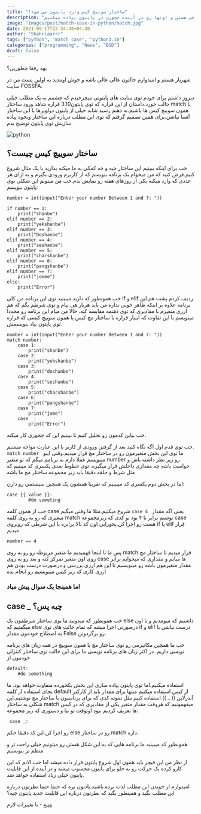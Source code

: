 ```yaml
---
title: "!ساختار سوییچ کیس وارد پایتون می شود"
description: "توی این مطلب قراره بهتون بگیم که سوییچ کیس ها چی هستن و اونها رو در آینده چجوری در پایتون پیاده میکنیم"
image: "images/post/match-case-in-python/match.jpg"
date: 2021-09-17T22:34:44+04:30
author: "Shahriaarrr"
tags: ["python", "match case", "python3.10"]
categories: ["programming", "News", "BSD"]
draft: false
---
```

بهه رفقا چطورین؟

شهریار هستم و امیدوارم حالتون عالی عالی باشه و خوش اومدید به اولین پست من در سایت 
FOSSFA.

دیروز داشتم برای خودم توی سایت های پایتونی میچرخیدم که چشمم به یک مطلب خیلی جالب خورد.داستان از این قراره که توی پایتون3.10 قراره شاهد ورود ساختار
match
یا همون سوییچ کیس ها باشیم.به ذهنم رسید شاید خیلی از پایتون دولوپرها با این ساختار آشنا نباشن.برای همین تصمیم گرفتم که توی این مطلب درباره این ساختار ونحوه
پیاده سازیش توی پایتون توضیح بدم

![python](/images/post/match-case-in-python/python.jpg)

## ساختار سوييچ کيس چيست؟

خب برای اینکه ببینیم این ساختار چیه و جه کمکی به ما میکنه بذارید با یک مثال شروع کنیم.فرض کنید که من میخوام یک برنامه بنویسم که از کاربرم ورودی بگیرم 
و به ازای هر عددی که وارد میکنه یکی از روزهای هفته رو نمایش بدم.خب من میتونم این شکلی توی پایتون بنویسم:

```
number = int(input("Enter your number Between 1 and 7: "))

if number == 1:
    print("shanbe")
elif number == 2:
    print("yekshanbe")
elif number == 3:
    print("Doshanbe")
elif number == 4:
    print("seshanbe")
elif number == 5:
    print("charshanbe")
elif number == 6:
    print("pangshanbe")
elif number == 7:
    print("jomee")
else:
    print("Error")
```

خب همونطور که دارید میبینید توی این برنامه من کلی 
if و elif
ردیف کردم پشت هم.این برنامه علاوه بر اینکه ظاهر خوبی نداره من باید هربار هی بیام و توی شرطم بگم که هم ارزی متغیرم با مقادیری که توی ذهنمه
مقایسه کنه.
حالا من میام این برنامه رو مجددا مینویسم با این تفاوت که اینبار قراره با ساختار مچ کیس یا همون سوییچ کیسی که قراره توی پایتون بیاد بنویسمش.

```
number = int(input("Enter your number Between 1 and 7: "))
match number:
    case 1:
        print("shanbe")
    case 2:
        print("yekshanbe")
    case 3:
        print("doshanbe")
    case 4:
        print("seshanbe")
    case 5:
        print("charshanbe")
    case 6:
        print("pangshanbe")
    case 7:
        print("jome")
    case _:
        print("Error")
```

خب بیاین کدمون رو تحلیل کنیم تا ببینیم این کد چجوری کار میکنه.

خب توی قدم اول اگه نگاه کنید بعد از گرفتن ورودی از کاربر با این عبارت مواجه میشیم.
```match number ```
ما توی این بخش متغیرمون رو در ساختار مچ قرار میدیم.وقتی اینو مینویسم عملا دارم به برنامم میگم که تو متغیر 
number
رو زیر نظر داشته باش و حواست باشه چه مقداری داخلش قرار میگیره.
توی خطوط بعدی یکسری کد مبینیم که مثل شرط و حلقه دقيقا بايد زیر مجموعه ساختار مچ ما باشه

اما در بخش دوم یکسری کد میبینیم که تقریبا همشون یک همچین سیستمی رو دارن:

```
case {{ value }}:
        #do someting
```

خب از همون کلمه 
case 
شروع میکنیم.مثلا ما وقتی میگیم
```case 4 ```
یعنی اگه مقدار متغیری که رو به روی کلمه 
match
نوشتم برابر با ۴ بود تو کدی که زیرمجموعه 
case
هست رو اجرا کن.یخورایی اون کد بالا برابره با این شرطی که روبروی 
if یا elif
قرار میدیم

```
number == 4
```

پس ما تا اینجا فهمیدیم ما متغیر مربوطه رو رو به روی
match
قرار میدیم تا ساختار مچ روی اون متغیر تمرکز کنه و بعد رو به روی
case
ها میایم و مقداری که میخوایم برابر مقدار متغیرمون باشه رو مینویسیم تا این هم ارزی بررسی و درصورت درست بودن هم ارزی کاری که زیر کیس مینویسیم رو انجام بده

### اما همینجا یک سوال پیش میاد



## case _ چیه پس؟
خب همونطور که میدونید ما توی ساختار شرطمون یک 
else
داشتیم که میومدیم و با اون میگفتیم که 
else
درصورتی اجرا میشه که تمام حالت های توی
if و elif
درست نباشن یا به اصطلاح خودمون مقدار
False
رو برگردونن.

خب ما همچین مکانیزمی رو توی ساختار مچ یا همون سوییچ در همه زبان های برنامه نویسی داریم.
در اکثر زبان های برنامه نویسی ما برای این حالت توی ساختار کنترلی خودمون از
``` 
default:
    #do something
```

استفاده میکنیم.اما توی پایتون پیاده سازی این بخش یکخورده متفاوت خواهد بود.
ما بجای استفاده از کلمه
default
از کیس استفاده میکنیم منتها برای مقدار باید از کارکتر آندرلاین
(( _ ))
استفاده کنیم مثل نمونه کدی که برای برناممون با ساختار مچ نوشتیم.این شکلی به ساختار
match
میفهمونیم که هروقت مقدار متغیر یکی از مقادیری که در کیس ها تعریف کردیم نبود اونوقت تو بیا و دستوری که زیر مجموعه:

```
 case _: 
```

رو اجرا کن.این کد دقیقا حکم
else
رو در ساختار
match
داره.

همونطور که میبینید ما برنامه هایی که به این شکل هستن رو میتونیم
خیلی راحت تر و منظم تر بنویسیم.

از نظر من این فیچر باید همون اول شروع پایتون قرار داده میشد
اما خب الانم که این کارو کرده یک حرکت رو به جلو برای پایتون محسوب میشه و در آینده از این قابلیت پایتون خیلی زیاد استفاده خواهد شد.

امیدوارم از خوندن این مطلب لذت برده باشید.یادتون نره که حتما حتما نظرتون درباره این مطلب بگید
و همینطور بگید که نظرتون درباره این قابلیت جدید پایتون چیه؟

[منبع](https://www.python.org/dev/peps/pep-0622/) - با تغییرات لازم
